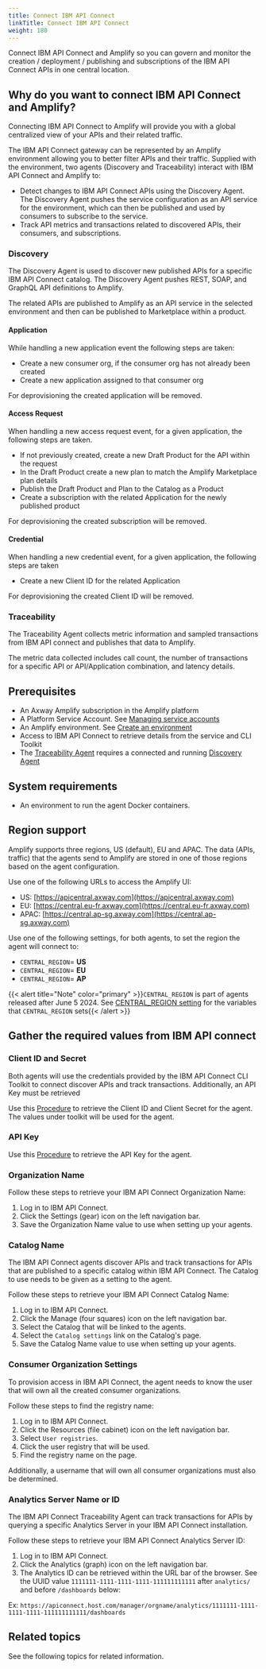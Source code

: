 ```yaml
---
title: Connect IBM API Connect
linkTitle: Connect IBM API Connect
weight: 180
---
```

Connect IBM API Connect and Amplify so you can govern and monitor the creation / deployment / publishing and subscriptions of the IBM API Connect APIs in one central location.

## Why do you want to connect IBM API Connect and Amplify?

Connecting IBM API Connect to Amplify will provide you with a global centralized view of your APIs and their related traffic.

The IBM API Connect gateway can be represented by an Amplify environment allowing you to better filter APIs and their traffic. Supplied with the environment, two agents (Discovery and Traceability) interact with IBM API Connect and Amplify to:

* Detect changes to IBM API Connect APIs using the Discovery Agent. The Discovery Agent pushes the service configuration as an API service for the environment, which can then be published and used by consumers to subscribe to the service.
* Track API metrics and transactions related to discovered APIs, their consumers, and subscriptions.

### Discovery

The Discovery Agent is used to discover new published APIs for a specific IBM API Connect catalog. The Discovery Agent pushes REST, SOAP, and GraphQL API definitions to Amplify.

The related APIs are published to Amplify as an API service in the selected environment and then can be published to Marketplace within a product.

#### Application

While handling a new application event the following steps are taken:

* Create a new consumer org, if the consumer org has not already been created
* Create a new application assigned to that consumer org

For deprovisioning the created application will be removed.

#### Access Request

When handling a new access request event, for a given application, the following steps are taken.

* If not previously created, create a new Draft Product for the API within the request
* In the Draft Product create a new plan to match the Amplify Marketplace plan details
* Publish the Draft Product and Plan to the Catalog as a Product
* Create a subscription with the related Application for the newly published product

For deprovisioning the created subscription will be removed.

#### Credential

When handling a new credential event, for a given application, the following steps are taken

* Create a new Client ID for the related Application

For deprovisioning the created Client ID will be removed.

### Traceability

The Traceability Agent collects metric information and sampled transactions from IBM API connect and publishes that data to Amplify.

The metric data collected includes call count, the number of transactions for a specific API or API/Application combination, and latency details.

## Prerequisites

* An Axway Amplify subscription in the Amplify platform
* A Platform Service Account. See [Managing service accounts](https://docs.axway.com/bundle/platform-management/page/docs/management_guide/organizations/managing_organizations/index.html#managing-service-accounts)
* An Amplify environment. See [Create an environment](/docs/integrate_with_central/cli_central/cli_environments/)
* Access to IBM API Connect to retrieve details from the service and CLI Toolkit
* The [Traceability Agent](#traceability) requires a connected and running [Discovery Agent](#discovery)

## System requirements

* An environment to run the agent Docker containers.

## Region support

Amplify supports three regions, US (default), EU and APAC. The data (APIs, traffic) that the agents send to Amplify are stored in one of those regions based on the agent configuration.

Use one of the following URLs to access the Amplify UI:

* US: [https://apicentral.axway.com](https://apicentral.axway.com)
* EU: [https://central.eu-fr.axway.com](https://central.eu-fr.axway.com)
* APAC: [https://central.ap-sg.axway.com](https://central.ap-sg.axway.com)

Use one of the following settings, for both agents, to set the region the agent will connect to:

* `CENTRAL_REGION`= **US**
* `CENTRAL_REGION`= **EU**
* `CENTRAL_REGION`= **AP**

{{< alert title="Note" color="primary" >}}`CENTRAL_REGION` is part of agents released after June 5 2024. See [CENTRAL_REGION setting](/docs/connect_manage_environ/connected_agent_common_reference/network_traffic#central_region-setting) for the variables that `CENTRAL_REGION` sets{{< /alert >}}

## Gather the required values from IBM API connect

### Client ID and Secret

Both agents will use the credentials provided by the IBM API Connect CLI Toolkit to connect discover APIs and track transactions. Additionally, an API Key must be retrieved

Use this [Procedure](https://www.ibm.com/docs/en/api-connect/10.0.x?topic=toolkit-installing#tasktask_qsv_cgq_nt__steps__1) to retrieve the Client ID and Client Secret for the agent. The values under toolkit will be used for the agent.

### API Key

Use this [Procedure](https://www.ibm.com/docs/en/api-connect/saas?topic=applications-managing-platform-rest-api-keys#taskcapim_mng_apikeys__steps__1) to retrieve the API Key for the agent.

### Organization Name

Follow these steps to retrieve your IBM API Connect Organization Name:

1. Log in to IBM API Connect.
2. Click the Settings (gear) icon on the left navigation bar.
3. Save the Organization Name value to use when setting up your agents.

### Catalog Name

The IBM API Connect agents discover APIs and track transactions for APIs that are published to a specific catalog within IBM API Connect. The Catalog to use needs to be given as a setting to the agent.

Follow these steps to retrieve your IBM API Connect Catalog Name:

1. Log in to IBM API Connect.
2. Click the Manage (four squares) icon on the left navigation bar.
3. Select the Catalog that will be linked to the agents.
4. Select the `Catalog settings` link on the Catalog's page.
5. Save the Catalog Name value to use when setting up your agents.

### Consumer Organization Settings

To provision access in IBM API Connect, the agent needs to know the user that will own all the created consumer organizations.

Follow these steps to find the registry name:

1. Log in to IBM API Connect.
2. Click the Resources (file cabinet) icon on the left navigation bar.
3. Select `User registries`.
4. Click the user registry that will be used.
5. Find the registry name on the page.

Additionally, a username that will own all consumer organizations must also be determined.

### Analytics Server Name or ID

The IBM API Connect Traceability Agent can track transactions for APIs by querying a specific Analytics Server in your IBM API Connect installation.

Follow these steps to retrieve your IBM API Connect Analytics Server ID:

1. Log in to IBM API Connect.
2. Click the Analytics (graph) icon on the left navigation bar.
3. The Analytics ID can be retrieved within the URL bar of the browser. See the UUID value `1111111-1111-1111-1111-111111111111` after `analytics/` and before `/dashboards` below:

Ex: `https://apiconnect.host.com/manager/orgname/analytics/1111111-1111-1111-1111-111111111111/dashboards`

## Related topics

See the following topics for related information.